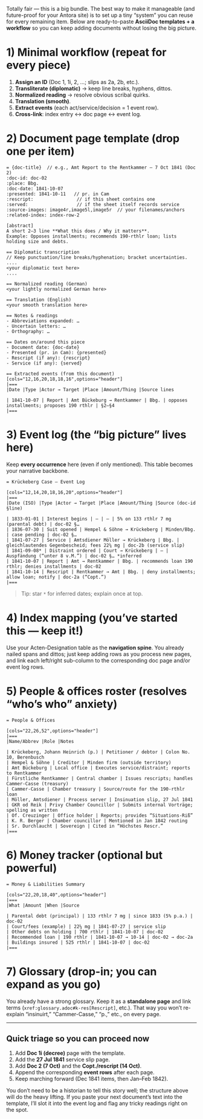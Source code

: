 Totally fair — this is a big bundle. The best way to make it manageable (and future-proof for your Antora site) is
to set up a tiny “system” you can reuse for every remaining item. Below are ready-to-paste **AsciiDoc templates + a
workflow** so you can keep adding documents without losing the big picture.

# 1) Minimal workflow (repeat for every piece)

1. **Assign an ID** (Doc 1, 1i, 2, …; slips as 2a, 2b, etc.).
2. **Transliterate (diplomatic)** → keep line breaks, hyphens, dittos.
3. **Normalized reading** → resolve obvious scribal quirks.
4. **Translation (smooth)**.
5. **Extract events** (each act/service/decision = 1 event row).
6. **Cross-link**: index entry ↔ doc page ↔ event log.

# 2) Document page template (drop one per item)

```adoc
= {doc-title}  // e.g., Amt Report to the Rentkammer — 7 Oct 1841 (Doc 2)
:doc-id: doc-02
:place: Bbg.
:doc-date: 1841-10-07
:presented: 1841-10-11   // pr. in Cam
:rescript:                // if this sheet contains one
:served:                  // if the sheet itself records service
:source-images: image4r,image5l,image5r  // your filenames/anchors
:related-index: index-row-2

[abstract]
A short 2–3 line **What this does / Why it matters**.  
Example: Opposes installments; recommends 190-rthlr loan; lists holding size and debts.

== Diplomatic transcription
// Keep punctuation/line breaks/hyphenation; bracket uncertainties.
....
<your diplomatic text here>
....

== Normalized reading (German)
<your lightly normalized German here>

== Translation (English)
<your smooth translation here>

== Notes & readings
- Abbreviations expanded: …
- Uncertain letters: …
- Orthography: …

== Dates on/around this piece
- Document date: {doc-date}
- Presented (pr. in Cam): {presented}
- Rescript (if any): {rescript}
- Service (if any): {served}

== Extracted events (from this document)
[cols="12,16,20,18,18,16",options="header"]
|===
|Date |Type |Actor → Target |Place |Amount/Thing |Source lines

| 1841-10-07 | Report | Amt Bückeburg → Rentkammer | Bbg. | opposes installments; proposes 190 rthlr | §2–§4
|===
```

# 3) Event log (the “big picture” lives here)

Keep **every occurrence** here (even if only mentioned). This table becomes your narrative backbone.

```adoc
= Krückeberg Case — Event Log

[cols="12,14,20,18,16,20",options="header"]
|===
|Date (ISO) |Type |Actor → Target |Place |Amount/Thing |Source (doc-id §line)

| 1833-01-01 | Interest begins | — | — | 5% on 133 rthlr 7 mg (parental debt) | doc-02 §…
| 1836-07-30 | Suit opened | Hempel & Söhne → Krückeberg | Minden/Bbg. | case pending | doc-02 §…
| 1841-07-27 | Service | Amtsdiener Möller → Krückeberg | Bbg. | gleichlautendes Gegenbescheid; fees 22¼ mg | doc-2b (service slip)
| 1841-09-08* | Distraint ordered | Court → Krückeberg | — | Auspfändung (“unter 8 v.M.”) | doc-02 §… *inferred
| 1841-10-07 | Report | Amt → Rentkammer | Bbg. | recommends loan 190 rthlr; denies installments | doc-02
| 1841-10-14 | Rescript | Rentkammer → Amt | Bbg. | deny installments; allow loan; notify | doc-2a (“Copt.”)
|===
```

> Tip: star `*` for inferred dates; explain once at top.

# 4) Index mapping (you’ve started this — keep it!)

Use your Acten-Designation table as the **navigation spine**. You already nailed spans and dittos; just keep adding
rows as you process new pages, and link each left/right sub-column to the corresponding doc page and/or event log
rows.

# 5) People & offices roster (resolves “who’s who” anxiety)

```adoc
= People & Offices

[cols="22,26,52",options="header"]
|===
|Name/Abbrev |Role |Notes

| Krückeberg, Johann Heinrich (p.) | Petitioner / debtor | Colon No. 10, Berenbusch
| Hempel & Söhne | Creditor | Minden firm (outside territory)
| Amt Bückeburg | Local office | Executes service/distraint; reports to Rentkammer
| Fürstliche Rentkammer | Central chamber | Issues rescripts; handles Cammer-Casse (treasury)
| Cammer-Casse | Chamber treasury | Source/route for the 190-rthlr loan
| Möller, Amtsdiener | Process server | Insinuation slip, 27 Jul 1841
| GKR od Reik | Privy Chamber Councillor | Submits internal Vorträge; spelling as written
| Of. Creuzinger | Office holder | Reports; provides “Situations-Riß”
| K. R. Berger | Chamber councillor | Mentioned in Jan 1842 routing
| Sr. Durchlaucht | Sovereign | Cited in “Höchstes Rescr.”
|===
```

# 6) Money tracker (optional but powerful)

```adoc
= Money & Liabilities Summary

[cols="22,20,18,40",options="header"]
|===
|What |Amount |When |Source

| Parental debt (principal) | 133 rthlr 7 mg | since 1833 (5% p.a.) | doc-02
| Court/fees (example) | 22¼ mg | 1841-07-27 | service slip
| Other debts on holding | 700 rthlr | 1841-10-07 | doc-02
| Recommended loan | 190 rthlr | 1841-10-07 → 10-14 | doc-02 → doc-2a
| Buildings insured | 525 rthlr | 1841-10-07 | doc-02
|===
```

# 7) Glossary (drop-in; you can expand as you go)

You already have a strong glossary. Keep it as a **standalone page** and link terms (`xref:glossary.adoc#k-res[Rescript]`, etc.). That way you won’t re-explain “insinuirt,” “Cammer-Casse,” “p.,” etc., on every page.

---

## Quick triage so you can proceed now

1. Add **Doc 1i (decree)** page with the template.
2. Add the **27 Jul 1841** service slip page.
3. Add **Doc 2 (7 Oct)** and the **Copt./rescript (14 Oct)**.
4. Append the corresponding **event rows** after each page.
5. Keep marching forward (Dec 1841 items, then Jan–Feb 1842).

You don’t need to be a historian to tell this story well; the structure above will do the heavy lifting. If you paste your next document’s text into the template, I’ll slot it into the event log and flag any tricky readings right on the spot.

